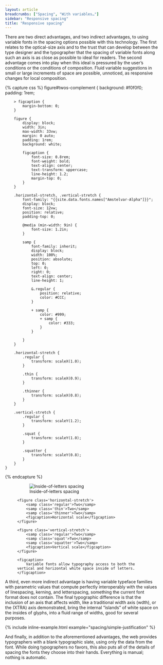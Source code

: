 ```yaml
---
layout: article
breadcrumbs: ["Spacing", "With variables…"]
sidebar: "Responsive spacing"
title: "Responsive spacing"
---
```


There are two direct advantages, and two indirect advantages, to using variable fonts in the spacing options possible with this technology. The first relates to the optical-size axis and to the trust that can develop between the type designer and the typographer that the spacing of variable fonts along such an axis is as close as possible to ideal for readers. The second advantage comes into play when this ideal is pressured by the user’s conditions or the conditions of composition. Fluid variable suggestions in small or large increments of space are possible, unnoticed, as responsive changes for local composition.

{% capture css %}
    figure#twos-complement {
        background: #f0f0f0;
        padding: 1rem;
        
        > figcaption {
            margin-bottom: 0;
        }

        figure {
            display: block;
            width: 3in;
            max-width: 33vw;
            margin: 0 auto;
            padding: 1rem;
            background: white;

            figcaption {
                font-size: 0.8rem;
                font-weight: bold;
                text-align: center;
                text-transform: uppercase;
                line-height: 1.2;
                margin-top: 0;
            }
        }
        
        .horizontal-stretch, .vertical-stretch {
            font-family: "{{site.data.fonts.names["Amstelvar-Alpha"]}}";
            display: block;
            font-size: 12vw;
            position: relative;
            padding-top: 0;

            @media (min-width: 9in) {
                font-size: 1.2in;
            }
            
            samp {
                font-family: inherit;
                display: block;
                width: 100%;
                position: absolute;
                top: 0;
                left: 0;
                right: 0;
                text-align: center;
                line-height: 1;
                
                &.regular {
                    position: relative;
                    color: #CCC;
                }
                
                + samp {
                    color: #999;
                    + samp {
                        color: #333;
                    }
                }
                
            }
        }

        .horizontal-stretch {
            .regular {
                transform: scaleX(1.0);
            }

            .thin {
                transform: scaleX(0.9);
            }
            
            .thinner {
                transform: scaleX(0.8);
            }
        }
        
        .vertical-stretch {
            .regular {
                transform: scaleY(1.2);
            }

            .squat {
                transform: scaleY(1.0);
            }
            
            .squatter {
                transform: scaleY(0.8);
            }
        }
    }
{% endcapture %}

<style>{{css|scssify}}</style>

<figure id='twos-complement'>
    <figure>
        <img src="{{site.baseurl}}/images/articles/spacing-inside-glyphs-5.svg" alt="Inside-of-letters spacing">
        <figcaption>Inside-of-letters spacing</figcaption>
    </figure>

    <figure class='horizontal-stretch'>
        <samp class='regular'>Two</samp>
        <samp class='thin'>Two</samp>
        <samp class='thinner'>Two</samp>
        <figcaption>Horizontal scale</figcaption>
    </figure>

    <figure class='vertical-stretch'>
        <samp class='regular'>Two</samp>
        <samp class='squat'>Two</samp>
        <samp class='squatter'>Two</samp>
        <figcaption>Vertical scale</figcaption>
    </figure>
    
    <figcaption>
        Variable fonts allow typography access to both the vertical and horizontal white space inside of letters.
    </figcaption>
</figure>

A third, even more indirect advantage is having variable typeface families with parametric values that compute perfectly interoperably with the values of linespacing, kerning, and letterspacing, something the current font format does not contain. The final typographic difference is that the inclusion of an axis that affects width, like a traditional width axis (wdth), or the (XTRA) axis demonstrated, bring the internal “islands” of white space on the insides of glyphs, into a fluid range of widths, good for several purposes.

{% include inline-example.html example="spacing/simple-justification" %}

And finally, in addition to the aforementioned advantages, the web provides typographers with a blank typographic slate, using only the data from the font. While doing typographers no favors, this also puts all of the details of spacing the fonts they choose into their hands. Everything is manual; nothing is automatic.
